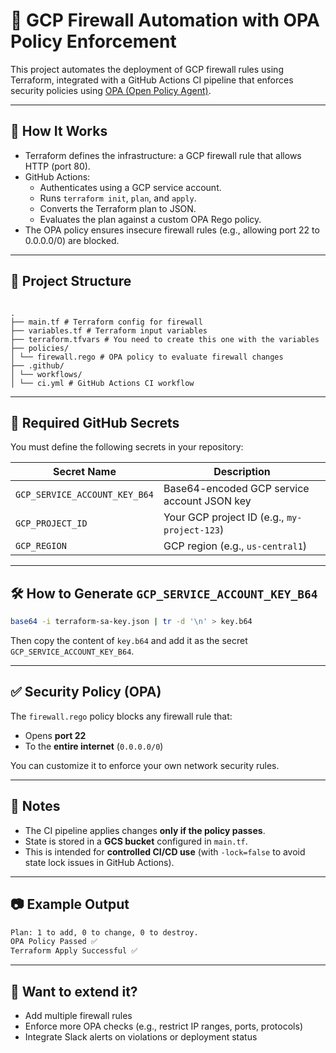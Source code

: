 # 🚀 GCP Firewall Automation with OPA Policy Enforcement

This project automates the deployment of GCP firewall rules using Terraform, integrated with a GitHub Actions CI pipeline that enforces security policies using [OPA (Open Policy Agent)](https://www.openpolicyagent.org/).

---

## 🧩 How It Works

- Terraform defines the infrastructure: a GCP firewall rule that allows HTTP (port 80).
- GitHub Actions:
  - Authenticates using a GCP service account.
  - Runs `terraform init`, `plan`, and `apply`.
  - Converts the Terraform plan to JSON.
  - Evaluates the plan against a custom OPA Rego policy.
- The OPA policy ensures insecure firewall rules (e.g., allowing port 22 to 0.0.0.0/0) are blocked.

---

## 📂 Project Structure

```

.
├── main.tf # Terraform config for firewall
├── variables.tf # Terraform input variables
├── terraform.tfvars # You need to create this one with the variables
├── policies/
│ └── firewall.rego # OPA policy to evaluate firewall changes
├── .github/
│ └── workflows/
│ └── ci.yml # GitHub Actions CI workflow

```

---

## 🔐 Required GitHub Secrets

You must define the following secrets in your repository:

| Secret Name                   | Description                                  |
| ----------------------------- | -------------------------------------------- |
| `GCP_SERVICE_ACCOUNT_KEY_B64` | Base64-encoded GCP service account JSON key  |
| `GCP_PROJECT_ID`              | Your GCP project ID (e.g., `my-project-123`) |
| `GCP_REGION`                  | GCP region (e.g., `us-central1`)             |

---

## 🛠️ How to Generate `GCP_SERVICE_ACCOUNT_KEY_B64`

```bash
base64 -i terraform-sa-key.json | tr -d '\n' > key.b64
```

Then copy the content of `key.b64` and add it as the secret `GCP_SERVICE_ACCOUNT_KEY_B64`.

---

## ✅ Security Policy (OPA)

The `firewall.rego` policy blocks any firewall rule that:

- Opens **port 22**
- To the **entire internet** (`0.0.0.0/0`)

You can customize it to enforce your own network security rules.

---

## 📌 Notes

- The CI pipeline applies changes **only if the policy passes**.
- State is stored in a **GCS bucket** configured in `main.tf`.
- This is intended for **controlled CI/CD use** (with `-lock=false` to avoid state lock issues in GitHub Actions).

---

## 📷 Example Output

```bash
Plan: 1 to add, 0 to change, 0 to destroy.
OPA Policy Passed ✅
Terraform Apply Successful ✅
```

---

## 💬 Want to extend it?

- Add multiple firewall rules
- Enforce more OPA checks (e.g., restrict IP ranges, ports, protocols)
- Integrate Slack alerts on violations or deployment status
